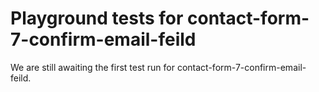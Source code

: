 # Playground tests for contact-form-7-confirm-email-feild
We are still awaiting the first test run for contact-form-7-confirm-email-feild.
